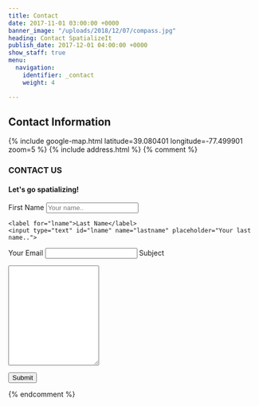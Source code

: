 ```yaml
---
title: Contact
date: 2017-11-01 03:00:00 +0000
banner_image: "/uploads/2018/12/07/compass.jpg"
heading: Contact SpatializeIt
publish_date: 2017-12-01 04:00:00 +0000
show_staff: true
menu:
  navigation:
    identifier: _contact
    weight: 4

---
```

## Contact Information

{% include google-map.html latitude=39.080401 longitude=-77.499901 zoom=5 %} {% include address.html %}
{% comment %}
### CONTACT US 
#### Let's go spatializing! 
<div class="container"> <form method="POST" action="https://formspree.io/info@spatializeit.com"> <label for="fname">First Name</label> <input type="text" name="firstname" placeholder="Your name..">

    <label for="lname">Last Name</label>
    <input type="text" id="lname" name="lastname" placeholder="Your last name..">

<label for="Email">Your Email</label>
<input type="email" name="email" placeholder="">
<label for="Message">Subject</label>
<textarea  name="message" placeholder="" style="height:200px"></textarea>

<button type="submit">Submit</button>
</form>
</div>
{% endcomment %}